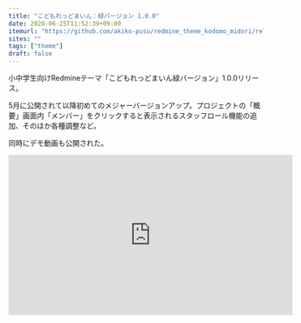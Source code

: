 ```yaml
---
title: "こどもれっどまいん：緑バージョン 1.0.0"
date: 2020-06-25T11:52:39+09:00
itemurl: "https://github.com/akiko-pusu/redmine_theme_kodomo_midori/releases/tag/1.0.0"
sites: ""
tags: ["theme"]
draft: false
---
```


小中学生向けRedmineテーマ「こどもれっどまいん緑バージョン」1.0.0リリース。

5月に公開されて以降初めてのメジャーバージョンアップ。プロジェクトの「概要」画面内「メンバー」をクリックすると表示されるスタッフロール機能の追加、そのほか各種調整など。

同時にデモ動画も公開された。

<iframe width="560" height="315" src="https://www.youtube.com/embed/TOs2ikFnkO0" frameborder="0" allow="accelerometer; autoplay; encrypted-media; gyroscope; picture-in-picture" allowfullscreen></iframe>